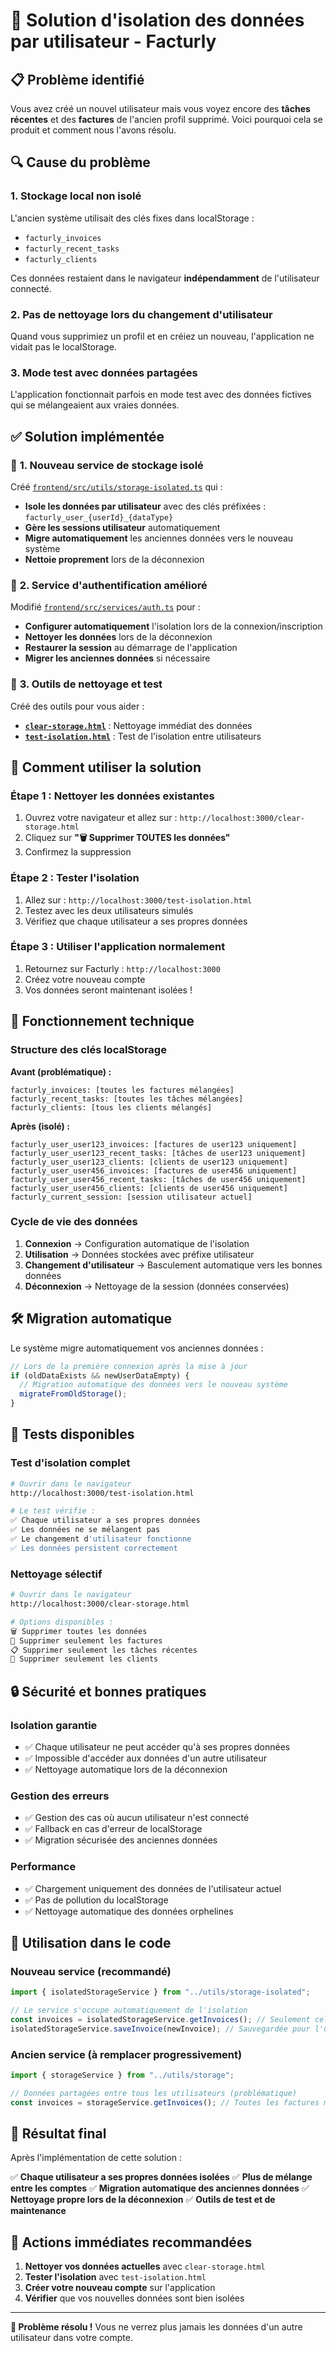 # 🔐 Solution d'isolation des données par utilisateur - Facturly

## 📋 Problème identifié

Vous avez créé un nouvel utilisateur mais vous voyez encore des **tâches récentes** et des **factures** de l'ancien profil supprimé. Voici pourquoi cela se produit et comment nous l'avons résolu.

## 🔍 Cause du problème

### 1. **Stockage local non isolé**

L'ancien système utilisait des clés fixes dans localStorage :

- `facturly_invoices`
- `facturly_recent_tasks`
- `facturly_clients`

Ces données restaient dans le navigateur **indépendamment** de l'utilisateur connecté.

### 2. **Pas de nettoyage lors du changement d'utilisateur**

Quand vous supprimiez un profil et en créiez un nouveau, l'application ne vidait pas le localStorage.

### 3. **Mode test avec données partagées**

L'application fonctionnait parfois en mode test avec des données fictives qui se mélangeaient aux vraies données.

## ✅ Solution implémentée

### 🔧 **1. Nouveau service de stockage isolé**

Créé [`frontend/src/utils/storage-isolated.ts`](frontend/src/utils/storage-isolated.ts) qui :

- **Isole les données par utilisateur** avec des clés préfixées : `facturly_user_{userId}_{dataType}`
- **Gère les sessions utilisateur** automatiquement
- **Migre automatiquement** les anciennes données vers le nouveau système
- **Nettoie proprement** lors de la déconnexion

### 🔧 **2. Service d'authentification amélioré**

Modifié [`frontend/src/services/auth.ts`](frontend/src/services/auth.ts) pour :

- **Configurer automatiquement** l'isolation lors de la connexion/inscription
- **Nettoyer les données** lors de la déconnexion
- **Restaurer la session** au démarrage de l'application
- **Migrer les anciennes données** si nécessaire

### 🔧 **3. Outils de nettoyage et test**

Créé des outils pour vous aider :

- **[`clear-storage.html`](frontend/public/clear-storage.html)** : Nettoyage immédiat des données
- **[`test-isolation.html`](frontend/public/test-isolation.html)** : Test de l'isolation entre utilisateurs

## 🚀 Comment utiliser la solution

### **Étape 1 : Nettoyer les données existantes**

1. Ouvrez votre navigateur et allez sur : `http://localhost:3000/clear-storage.html`
2. Cliquez sur **"🗑️ Supprimer TOUTES les données"**
3. Confirmez la suppression

### **Étape 2 : Tester l'isolation**

1. Allez sur : `http://localhost:3000/test-isolation.html`
2. Testez avec les deux utilisateurs simulés
3. Vérifiez que chaque utilisateur a ses propres données

### **Étape 3 : Utiliser l'application normalement**

1. Retournez sur Facturly : `http://localhost:3000`
2. Créez votre nouveau compte
3. Vos données seront maintenant isolées !

## 🔑 Fonctionnement technique

### **Structure des clés localStorage**

**Avant (problématique) :**

```
facturly_invoices: [toutes les factures mélangées]
facturly_recent_tasks: [toutes les tâches mélangées]
facturly_clients: [tous les clients mélangés]
```

**Après (isolé) :**

```
facturly_user_user123_invoices: [factures de user123 uniquement]
facturly_user_user123_recent_tasks: [tâches de user123 uniquement]
facturly_user_user123_clients: [clients de user123 uniquement]
facturly_user_user456_invoices: [factures de user456 uniquement]
facturly_user_user456_recent_tasks: [tâches de user456 uniquement]
facturly_user_user456_clients: [clients de user456 uniquement]
facturly_current_session: [session utilisateur actuel]
```

### **Cycle de vie des données**

1. **Connexion** → Configuration automatique de l'isolation
2. **Utilisation** → Données stockées avec préfixe utilisateur
3. **Changement d'utilisateur** → Basculement automatique vers les bonnes données
4. **Déconnexion** → Nettoyage de la session (données conservées)

## 🛠️ Migration automatique

Le système migre automatiquement vos anciennes données :

```typescript
// Lors de la première connexion après la mise à jour
if (oldDataExists && newUserDataEmpty) {
  // Migration automatique des données vers le nouveau système
  migrateFromOldStorage();
}
```

## 🧪 Tests disponibles

### **Test d'isolation complet**

```bash
# Ouvrir dans le navigateur
http://localhost:3000/test-isolation.html

# Le test vérifie :
✅ Chaque utilisateur a ses propres données
✅ Les données ne se mélangent pas
✅ Le changement d'utilisateur fonctionne
✅ Les données persistent correctement
```

### **Nettoyage sélectif**

```bash
# Ouvrir dans le navigateur
http://localhost:3000/clear-storage.html

# Options disponibles :
🗑️ Supprimer toutes les données
📄 Supprimer seulement les factures
📋 Supprimer seulement les tâches récentes
👤 Supprimer seulement les clients
```

## 🔒 Sécurité et bonnes pratiques

### **Isolation garantie**

- ✅ Chaque utilisateur ne peut accéder qu'à ses propres données
- ✅ Impossible d'accéder aux données d'un autre utilisateur
- ✅ Nettoyage automatique lors de la déconnexion

### **Gestion des erreurs**

- ✅ Gestion des cas où aucun utilisateur n'est connecté
- ✅ Fallback en cas d'erreur de localStorage
- ✅ Migration sécurisée des anciennes données

### **Performance**

- ✅ Chargement uniquement des données de l'utilisateur actuel
- ✅ Pas de pollution du localStorage
- ✅ Nettoyage automatique des données orphelines

## 📝 Utilisation dans le code

### **Nouveau service (recommandé)**

```typescript
import { isolatedStorageService } from "../utils/storage-isolated";

// Le service s'occupe automatiquement de l'isolation
const invoices = isolatedStorageService.getInvoices(); // Seulement celles de l'utilisateur actuel
isolatedStorageService.saveInvoice(newInvoice); // Sauvegardée pour l'utilisateur actuel
```

### **Ancien service (à remplacer progressivement)**

```typescript
import { storageService } from "../utils/storage";

// Données partagées entre tous les utilisateurs (problématique)
const invoices = storageService.getInvoices(); // Toutes les factures mélangées
```

## 🎯 Résultat final

Après l'implémentation de cette solution :

✅ **Chaque utilisateur a ses propres données isolées**
✅ **Plus de mélange entre les comptes**
✅ **Migration automatique des anciennes données**
✅ **Nettoyage propre lors de la déconnexion**
✅ **Outils de test et de maintenance**

## 🚨 Actions immédiates recommandées

1. **Nettoyer vos données actuelles** avec `clear-storage.html`
2. **Tester l'isolation** avec `test-isolation.html`
3. **Créer votre nouveau compte** sur l'application
4. **Vérifier** que vos nouvelles données sont bien isolées

---

**🎉 Problème résolu !** Vous ne verrez plus jamais les données d'un autre utilisateur dans votre compte.
